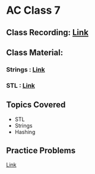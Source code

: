 # AC Class 7

## Class Recording: [Link](https://drive.google.com/file/d/1aWJuuBX0Q_EncbH4rtl8oICeKl2Soqmh/view?usp=sharing)

## Class Material: 
### Strings : [Link](https://drive.google.com/file/d/1ePZGhy2gdbP7C2AvAD1wFgvY5GdMTwYn/view?usp=sharing)
### STL :     [Link](https://drive.google.com/file/d/1SvAAwJfxd2E8SQyflygURIajOLkVom6H/view?usp=sharing)
## Topics Covered

- STL
- Strings
- Hashing

## Practice Problems

[Link](https://docs.google.com/document/d/18jcEEhSVxmYqCWue4beOYka2PSUyqyltr5ZQ5nd57cY/edit?usp=sharing)
